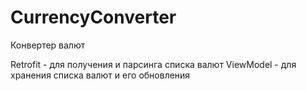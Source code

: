 # CurrencyConverter
Конвертер валют

Retrofit - для получения и парсинга списка валют
ViewModel - для хранения списка валют и его обновления
